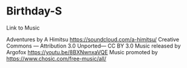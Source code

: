 # Birthday-S

Link to Music
   
Adventures by A Himitsu https://soundcloud.com/a-himitsu/
Creative Commons — Attribution 3.0 Unported— CC BY 3.0 
Music released by Argofox https://youtu.be/8BXNwnxaVQE
Music promoted by https://www.chosic.com/free-music/all/ 